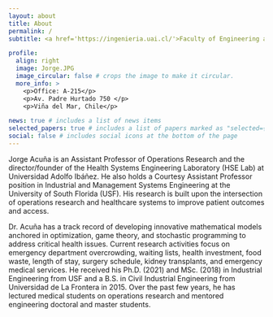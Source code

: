 ```yaml
---
layout: about
title: About
permalink: /
subtitle: <a href='https://ingenieria.uai.cl/'>Faculty of Engineering and Sciences - UAI 

profile:
  align: right
  image: Jorge.JPG
  image_circular: false # crops the image to make it circular.
  more_info: >
    <p>Office: A-215</p>
    <p>Av. Padre Hurtado 750 </p>
    <p>Viña del Mar, Chile</p>

news: true # includes a list of news items
selected_papers: true # includes a list of papers marked as "selected={true}"
social: false # includes social icons at the bottom of the page
---
```


Jorge Acuña is an Assistant Professor of Operations Research and the director/founder of the Health Systems Engineering Laboratory (HSE Lab) at Universidad Adolfo Ibáñez. He also holds a Courtesy Assistant Professor position in Industrial and Management Systems Engineering at the University of South Florida (USF). His research is built upon the intersection of operations research and healthcare systems to improve patient outcomes and access. 

Dr. Acuña has a track record of developing innovative mathematical models anchored in optimization, game theory, and stochastic programming to address critical health issues. Current research activities focus on emergency department overcrowding, waiting lists, health investment, food waste, length of stay, surgery schedule, kidney transplants, and emergency medical services. He received his Ph.D. (2021) and MSc. (2018) in Industrial Engineering from USF and a B.S. in Civil Industrial Engineering from Universidad de La Frontera in 2015. Over the past few years, he has lectured medical students on operations research and mentored engineering doctoral and master students.  
